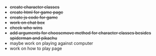  - ~~create character classes~~
 - ~~create html for game page~~
 - ~~create js code for game~~
 - ~~work on chat box~~
 - ~~check who wins~~
 - ~~add arguments for choosemove method for character classes besides spiderman and pikachu~~
 - maybe work on playing against computer
 - work on how to play page